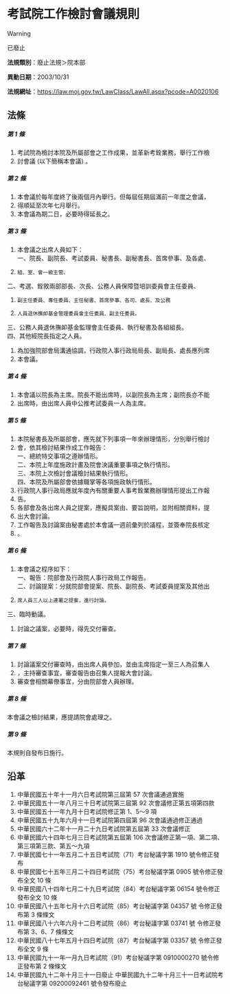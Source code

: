# 考試院工作檢討會議規則


> [!WARNING]
> 已廢止


**法規類別**：廢止法規＞院本部

**異動日期**：2003/10/31  

**法規網址**：https://law.moj.gov.tw/LawClass/LawAll.aspx?pcode=A0020106



## 法條
##### 第 1 條
1. 考試院為檢討本院及所屬部會之工作成果，並革新考銓業務，舉行工作檢
1. 討會議 (以下簡稱本會議) 。

##### 第 2 條
1. 本會議於每年度終了後兩個月內舉行。但每屆任期屆滿前一年度之會議，
1. 得順延至次年七月舉行。
1. 本會議為期二日，必要時得延長之。

##### 第 3 條
1. 本會議之出席人員如下：  
一、院長、副院長、考試委員、秘書長、副秘書長、首席參事、及各處、
1.     組、室、會一級主管。  
二、考選、銓敘兩部部長、次長、公務人員保障暨培訓委員會主任委員、
1.     副主任委員、專任委員、主任秘書、首席參事、各司、處長、及公務
1.     人員退休撫卹基金管理委員會主任委員、副主任委員。  
三、公務人員退休撫卹基金監理會主任委員、執行秘書及各組組長。  
四、其他經院長指定之人員。
1. 為加強院部會局溝通協調，行政院人事行政局局長、副局長、處長應列席
1. 本會議。

##### 第 4 條
1. 本會議以院長為主席。院長不能出席時，以副院長為主席；副院長亦不能
1. 出席時，由出席人員中公推考試委員一人為主席。

##### 第 5 條
1. 本院秘書長及所屬部會，應先就下列事項一年來辦理情形，分別舉行檢討
1. 會，依其檢討結果作成工作報告：  
一、總統特交事項之遵辦情形。  
二、本院上年度施政計畫及院會決議重要事項之執行情形。  
三、本院上次檢討會議檢討結果執行情形。  
四、本院及所屬部會依據職掌等各項施政執行情形。
1. 行政院人事行政局應就年度內有關重要人事考銓業務辦理情形提出工作報
1. 告。
1. 各部會及各出席人員之提案，應擬具案由、要旨說明，並附相關資料，提
1. 出大會討論。
1. 工作報告及討論案由秘書處於本會議一週前彙列於議程，並簽奉院長核定
1. 。

##### 第 6 條
1. 本會議之程序如下：  
一、報告：院部會及行政院人事行政局工作報告。  
二、討論提案：分就院部會提案、院長、副院長、考試委員提案及其他出
1.     席人員三人以上連署之提案，進行討論。  
三、臨時動議。
1. 討論之議案，必要時，得先交付審查。

##### 第 7 條
1. 討論議案交付審查時，由出席人員參加，並由主席指定一至三人為召集人
1. ，主持審查事宜，審查報告由召集人提報大會討論。
1. 審查會相關幕僚事宜，分由院部會人員辦理。

##### 第 8 條
本會議之檢討結果，應提請院會處理之。

##### 第 9 條
本規則自發布日施行。

## 沿革
1. 中華民國五十年十一月六日考試院第三屆第 57 次會議通過實施
1. 中華民國五十一年八月三十日考試院第三屆第 92 次會議修正第五項第四款
1. 中華民國五十一年九月十日考試院修正第 1、5～9  項
1. 中華民國五十九年六月十一日考試院第四屆第 96 次會議通過修正通過
1. 中華民國六十二年十一月二十九日考試院第五屆第 33 次會議修正
1. 中華民國六十四年七月三日考試院第五屆第 106  次會議修正第一項、第二項、第三項第三款、第五～九項
1. 中華民國七十一年五月二十五日考試院（71）考台秘議字第 1910 號令修正發布
1. 中華民國七十五年三月二十四日考試院（75）考台秘議字第 0905 號令修正發布全文 10 條
1. 中華民國八十四年七月二十九日考試院（84）考台秘議字第 06154  號令修正發布全文 10 條
1.  中華民國八十五年七月十六日考試院（85）考台秘議字第 04357  號  令修正發布第 3  條條文
1.  中華民國八十六年六月十二日考試院（86）考台秘議字第 03741  號  令修正發布第 3、6、7  條條文
1.  中華民國八十七年五月十四日考試院（87）考台秘議字第 03357  號  令修正發布全文 9  條
1.  中華民國九十一年一月九日考試院（91）考台秘議字第 0910000270  號令修正發布第 2  條條文
1.  中華民國九十二年十月三十一日廢止  中華民國九十二年十月三十一日考試院考台秘議字第 09200092461  號令發布廢止
